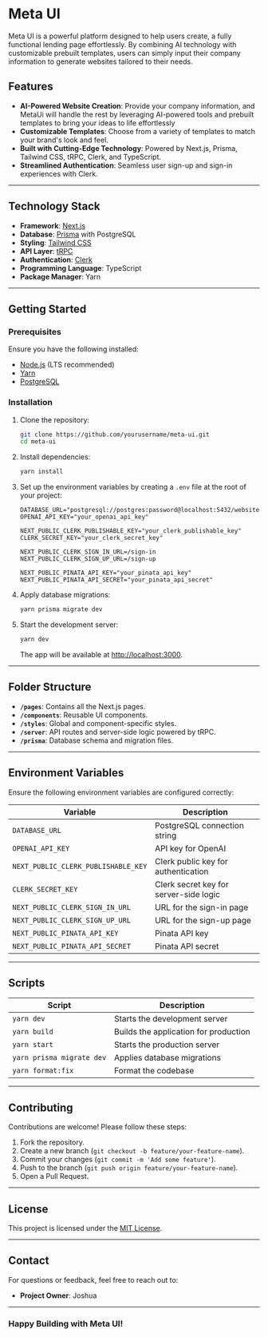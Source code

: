 # Meta UI

Meta UI is a powerful platform designed to help users create, a fully functional lending page effortlessly. By combining AI technology with customizable prebuilt templates, users can simply input their company information to generate websites tailored to their needs.

## Features

- **AI-Powered Website Creation**: Provide your company information, and MetaUi will handle the rest by leveraging AI-powered tools and prebuilt templates to bring your ideas to life effortlessly
- **Customizable Templates**: Choose from a variety of templates to match your brand's look and feel.
- **Built with Cutting-Edge Technology**: Powered by Next.js, Prisma, Tailwind CSS, tRPC, Clerk, and TypeScript.
- **Streamlined Authentication**: Seamless user sign-up and sign-in experiences with Clerk.

---

## Technology Stack

- **Framework**: [Next.js](https://nextjs.org/)
- **Database**: [Prisma](https://www.prisma.io/) with PostgreSQL
- **Styling**: [Tailwind CSS](https://tailwindcss.com/)
- **API Layer**: [tRPC](https://trpc.io/)
- **Authentication**: [Clerk](https://clerk.dev/)
- **Programming Language**: TypeScript
- **Package Manager**: Yarn

---

## Getting Started

### Prerequisites

Ensure you have the following installed:

- [Node.js](https://nodejs.org/) (LTS recommended)
- [Yarn](https://yarnpkg.com/)
- [PostgreSQL](https://www.postgresql.org/)

### Installation

1. Clone the repository:

   ```bash
   git clone https://github.com/yourusername/meta-ui.git
   cd meta-ui
   ```

2. Install dependencies:

   ```bash
   yarn install
   ```

3. Set up the environment variables by creating a `.env` file at the root of your project:

   ```env
   DATABASE_URL="postgresql://postgres:password@localhost:5432/website"
   OPENAI_API_KEY="your_openai_api_key"

   NEXT_PUBLIC_CLERK_PUBLISHABLE_KEY="your_clerk_publishable_key"
   CLERK_SECRET_KEY="your_clerk_secret_key"

   NEXT_PUBLIC_CLERK_SIGN_IN_URL=/sign-in
   NEXT_PUBLIC_CLERK_SIGN_UP_URL=/sign-up

   NEXT_PUBLIC_PINATA_API_KEY="your_pinata_api_key"
   NEXT_PUBLIC_PINATA_API_SECRET="your_pinata_api_secret"
   ```

4. Apply database migrations:

   ```bash
   yarn prisma migrate dev
   ```

5. Start the development server:
   ```bash
   yarn dev
   ```
   The app will be available at [http://localhost:3000](http://localhost:3000).

---

## Folder Structure

- **`/pages`**: Contains all the Next.js pages.
- **`/components`**: Reusable UI components.
- **`/styles`**: Global and component-specific styles.
- **`/server`**: API routes and server-side logic powered by tRPC.
- **`/prisma`**: Database schema and migration files.

---

## Environment Variables

Ensure the following environment variables are configured correctly:

| Variable                            | Description                            |
| ----------------------------------- | -------------------------------------- |
| `DATABASE_URL`                      | PostgreSQL connection string           |
| `OPENAI_API_KEY`                    | API key for OpenAI                     |
| `NEXT_PUBLIC_CLERK_PUBLISHABLE_KEY` | Clerk public key for authentication    |
| `CLERK_SECRET_KEY`                  | Clerk secret key for server-side logic |
| `NEXT_PUBLIC_CLERK_SIGN_IN_URL`     | URL for the sign-in page               |
| `NEXT_PUBLIC_CLERK_SIGN_UP_URL`     | URL for the sign-up page               |
| `NEXT_PUBLIC_PINATA_API_KEY`        | Pinata API key                         |
| `NEXT_PUBLIC_PINATA_API_SECRET`     | Pinata API secret                      |

---

## Scripts

| Script                    | Description                           |
| ------------------------- | ------------------------------------- |
| `yarn dev`                | Starts the development server         |
| `yarn build`              | Builds the application for production |
| `yarn start`              | Starts the production server          |
| `yarn prisma migrate dev` | Applies database migrations           |
| `yarn format:fix`         | Format the codebase                   |

---

## Contributing

Contributions are welcome! Please follow these steps:

1. Fork the repository.
2. Create a new branch (`git checkout -b feature/your-feature-name`).
3. Commit your changes (`git commit -m 'Add some feature'`).
4. Push to the branch (`git push origin feature/your-feature-name`).
5. Open a Pull Request.

---

## License

This project is licensed under the [MIT License](./LICENSE).

---

## Contact

For questions or feedback, feel free to reach out to:

- **Project Owner**: Joshua

---

### Happy Building with Meta UI!

